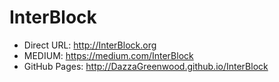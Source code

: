 # InterBlock


* Direct URL: http://InterBlock.org
* MEDIUM: https://medium.com/InterBlock
* GitHub Pages: http://DazzaGreenwood.github.io/InterBlock
